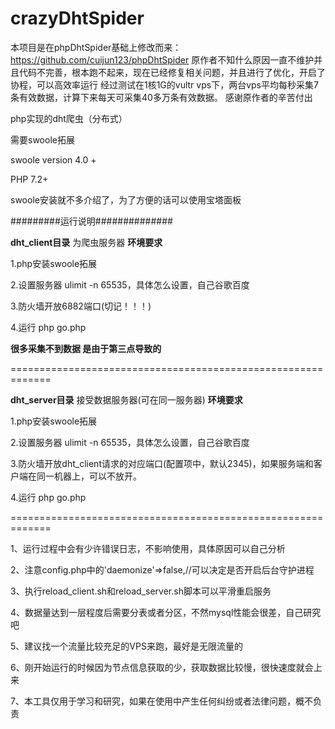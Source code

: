 crazyDhtSpider
====== 
 本项目是在phpDhtSpider基础上修改而来：https://github.com/cuijun123/phpDhtSpider
 原作者不知什么原因一直不维护并且代码不完善，根本跑不起来，现在已经修复相关问题，并且进行了优化，开启了协程，可以高效率运行
 经过测试在1核1G的vultr vps下，两台vps平均每秒采集7条有效数据，计算下来每天可采集40多万条有效数据。
 感谢原作者的辛苦付出

php实现的dht爬虫（分布式）

需要swoole拓展

swoole version 4.0 +

PHP 7.2+

swoole安装就不多介绍了，为了方便的话可以使用宝塔面板

#########运行说明##############

**dht_client目录** 为爬虫服务器 **环境要求**

1.php安装swoole拓展

2.设置服务器 ulimit -n 65535，具体怎么设置，自己谷歌百度

3.防火墙开放6882端口(切记！！！)

4.运行 php go.php

**很多采集不到数据 是由于第三点导致的**

=============================================================

**dht_server目录** 接受数据服务器(可在同一服务器) **环境要求**

1.php安装swoole拓展

2.设置服务器 ulimit -n 65535，具体怎么设置，自己谷歌百度

3.防火墙开放dht_client请求的对应端口(配置项中，默认2345)，如果服务端和客户端在同一机器上，可以不放开。

4.运行 php go.php

=============================================================

1、运行过程中会有少许错误日志，不影响使用，具体原因可以自己分析

2、注意config.php中的'daemonize'=>false,//可以决定是否开启后台守护进程

3、执行reload_client.sh和reload_server.sh脚本可以平滑重启服务

4、数据量达到一层程度后需要分表或者分区，不然mysql性能会很差，自己研究吧

5、建议找一个流量比较充足的VPS来跑，最好是无限流量的

6、刚开始运行的时候因为节点信息获取的少，获取数据比较慢，很快速度就会上来

7、本工具仅用于学习和研究，如果在使用中产生任何纠纷或者法律问题，概不负责
